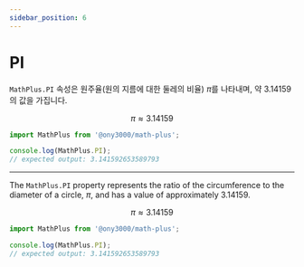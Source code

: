 ```yaml
---
sidebar_position: 6
---
```


# PI

`MathPlus.PI` 속성은 원주율(원의 지름에 대한 둘레의 비율) $\pi$를 나타내며, 약 3.14159의 값을 가집니다.

$$
\pi \approx 3.14159
$$

```javascript
import MathPlus from '@ony3000/math-plus';

console.log(MathPlus.PI);
// expected output: 3.141592653589793
```

---

The `MathPlus.PI` property represents the ratio of the circumference to the diameter of a circle, $\pi$, and has a value of approximately 3.14159.

$$
\pi \approx 3.14159
$$

```javascript
import MathPlus from '@ony3000/math-plus';

console.log(MathPlus.PI);
// expected output: 3.141592653589793
```
